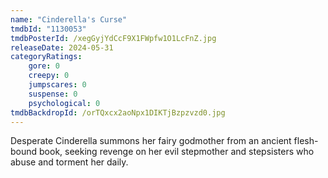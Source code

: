 ```yaml
---
name: "Cinderella's Curse"
tmdbId: "1130053"
tmdbPosterId: /xegGyjYdCcF9X1FWpfw1O1LcFnZ.jpg
releaseDate: 2024-05-31
categoryRatings:
    gore: 0
    creepy: 0
    jumpscares: 0
    suspense: 0
    psychological: 0
tmdbBackdropId: /orTQxcx2aoNpx1DIKTjBzpzvzd0.jpg
---
```

Desperate Cinderella summons her fairy godmother from an ancient flesh-bound book, seeking revenge on her evil stepmother and stepsisters who abuse and torment her daily.
